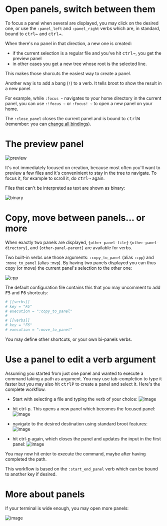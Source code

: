 

# Open panels, switch between them

To focus a panel when several are displayed, you may click on the desired one, or use the `:panel_left` and `:panel_right` verbs which are, in standard, bound to <kbd>ctrl</kbd><kbd>←</kbd> and <kbd>ctrl</kbd><kbd>→</kbd>.

When there's no panel in that direction, a new one is created:

* if the current selection is a regular file and you've hit <kbd>ctrl</kbd><kbd>→</kbd>, you get the preview panel
* in other cases you get a new tree whose root is the selected line.

This makes those shorcuts the easiest way to create a panel.

Another way is to add a bang (`!`) to a verb. It tells broot to show the result in a new panel.

For example, while `:focus ~` navigates to your home directory in the current panel, you can use `:!focus ~` or `:focus! ~` to open a new panel on your home.

The `:close_panel` closes the current panel and is bound to <kbd>ctrl</kbd><kbd>W</kbd> (remember: you can [change all bindings](../conf_file/#verbs-shortcuts-and-keys)).

# The preview panel

![preview](img/201200716-preview.png)

It's not immediately focused on creation, because most often you'll want to preview a few files and it's conveninient to stay in the tree to navigate.
To focus it, for example to scroll it, do <kbd>ctrl</kbd><kbd>→</kbd> again.

Files that can't be interpreted as text are shown as binary:

![binary](img/201200716-binary.png)

# Copy, move between panels... or more

When exactly two panels are displayed, `{other-panel-file}` `{other-panel-directory}`, and `{other-panel-parent}` are available for verbs.

Two built-in verbs use those arguments: `:copy_to_panel` (alias `:cpp`) and `:move_to_panel` (alias `:mvp`). By having two panels displayed you can thus copy (or move) the current panel's selection to the other one:

![cpp](img/20200525-cpp.png)

The default configuration file contains this that you may uncomment to add <kbd>F5</kbd> and <kbd>F6</kbd> shortcuts:


```toml
# [[verbs]]
# key = "F5"
# execution = ":copy_to_panel"
#
# [[verbs]]
# key = "F6"
# execution = ":move_to_panel"
```

You may define other shortcuts, or your own bi-panels verbs.

# Use a panel to edit a verb argument


Assuming you started from just one panel and wanted to execute a command taking a path as argument. You may use tab-completion to type it faster but you may also hit <kbd>ctrl</kbd><kbd>P</kbd> to create a panel and select it. Here's the complete workflow.

* Start with selecting a file and typing the verb of your choice:
![image](img/20200520-ctrlp-1.png)

* hit ctrl-p. This opens a new panel which becomes the focused panel:
![image](img/20200520-ctrlp-2.png)

* navigate to the desired destination using standard broot features:
![image](img/20200520-ctrlp-3.png)

* hit ctrl-p again, which closes the panel and updates the input in the first panel:
![image](img/20200520-ctrlp-4.png)

You may now hit enter to execute the command, maybe after having completed the path.

This workflow is based on the `:start_end_panel` verb which can be bound to another key if desired.

# More about panels

If your terminal is wide enough, you may open more panels:

![image](img/20200526-3-panels.png)


